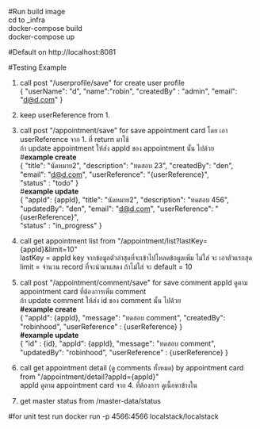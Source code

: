 #Run build image <br />
cd to _infra <br />
docker-compose build <br />
docker-compose up <br />

#Default on http://localhost:8081

#Testing Example
1. call post "/userprofile/save" for create user profile <br />
{
    "userName": "d",
    "name":"robin",
    "createdBy" : "admin",
    "email": "d@d.com"
}

2. keep userReference from 1. <br />

3. call post "/appointment/save" for save appointment card โดย เอา userReference จาก 1. ที่ return มาใช้ <br />
 ถ้า update appointment ให้ส่ง appId ของ appointment นั้น ไปด้วย <br />
#<b>example create</b> <br />
{
    "title": "นัดหมาย2",
    "description": "ทดสอบ 23",
    "createdBy": "den",
    "email": "d@d.com",
    "userReference": "{userReference}",  
    "status" : "todo"
}<br />
#<b>example update</b> <br />
{
    "appId": {appId},
    "title": "นัดหมาย2",
    "description": "ทดสอบ 456",
    "updatedBy": "den",
    "email": "d@d.com",
    "userReference": "{userReference}",  
    "status" : "in_progress"
}

4. call get appointment list from "/appointment/list?lastKey={appId}&limit=10" <br />
    lastKey = appId key จากข้อมูลตัวล่าสุดที่จะเข้าไปโหลดข้อมูลเพิ่ม ไม่ใส่ จะ เอาตัวแรกสุด <br />
    limit = จำนวน record ที่จะนำมาแสดง ถ้าไม่ใส่ จะ default = 10 <br />

5. call post "/appointment/comment/save" for save comment appId ดูตาม appointment card ที่ต้องการเพิ่ม comment <br />
ถ้า update comment ให้ส่ง id ของ comment นั้น ไปด้วย <br />
<b>#example create</b> <br />
{
    "appId": {appId},
    "message": "ทดสอบ comment",
    "createdBy": "robinhood",
    "userReference" : {userReference}
}<br />
<b>#example update</b> <br />
{
    "id" : {id},
    "appId": {appId},
    "message": "ทดสอบ comment",
    "updatedBy": "robinhood",
    "userReference" : {userReference}
}

6. call get appointment detail (ดู comments ทั้งหมด) by appointment card from "/appointment/detail?appId={appId}" <br />
 appId ดูตาม appointment card จาก 4. ที่ต้องการ ดูเนื้อหาข้างใน 

7. get master status from /master-data/status

#for unit test
run docker run -p 4566:4566 localstack/localstack
